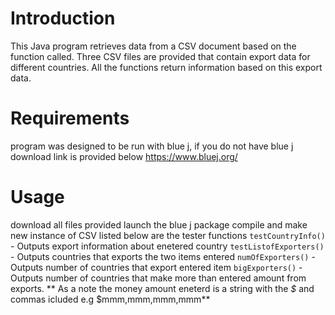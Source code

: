 # Introduction
This Java program retrieves data from a CSV document based on the function called. Three CSV files are provided that contain export data for different countries. All the functions return information based on this export data.

# Requirements
program was designed to be run with blue j, if you do not have blue j download link is provided below
https://www.bluej.org/
# Usage
download all files provided
launch the blue j package compile and make new instance of CSV
listed below are the tester functions
`testCountryInfo()` - Outputs export information about enetered country
`testListofExporters()` - Outputs countries that exports the two items entered
`numOfExporters()` - Outputs number of countries that export entered item
`bigExporters()` - Outputs number of countries that make more than entered amount from exports. 
** As a note the money amount eneterd is a string with the _$_ and commas icluded e.g $mmm,mmm,mmm,mmm**
